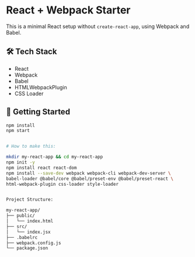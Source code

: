 # React + Webpack Starter

This is a minimal React setup without `create-react-app`, using Webpack and Babel.

## 🛠 Tech Stack

- React
- Webpack
- Babel
- HTMLWebpackPlugin
- CSS Loader

## 🚀 Getting Started

```bash
npm install
npm start


# How to make this:

mkdir my-react-app && cd my-react-app
npm init -y
npm install react react-dom
npm install --save-dev webpack webpack-cli webpack-dev-server \
babel-loader @babel/core @babel/preset-env @babel/preset-react \
html-webpack-plugin css-loader style-loader


Project Structure:

my-react-app/
├── public/
│   └── index.html
├── src/
│   └── index.jsx
├── .babelrc
├── webpack.config.js
└── package.json

```

